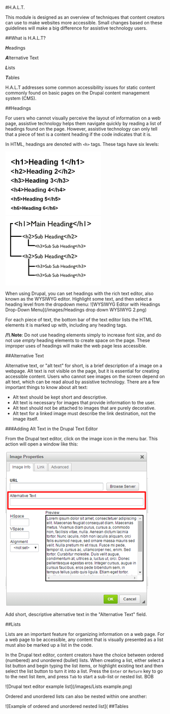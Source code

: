 #H.A.L.T.

This module is designed as an overview of techniques that content creators can use to make websites more accessible.
Small changes based on these guidelines will make a big difference for assistive technology users. 


##What is H.A.L.T?

***H***eadings

***A***lternative Text

***L***ists

***T***ables

H.A.L.T addresses some common accessibility issues for static content commonly found on basic pages on the Drupal content management
system (CMS). 

##Headings

For users who cannot visually perceive the layout of information on a web page, assistive technology helps them navigate quickly by reading a list of headings found on the page. However, assistive technology can only tell that a piece of text is a content heading if the code indicates that it is.

In HTML, headings are denoted with `<h>` tags. These tags have six levels:

![Heading Tag Levels H1-H6](/images/heading-tags.jpg) ![Heading Tags with Subheadings Shown](/images/heading-subheads.gif)

When using Drupal, you can set headings with the rich text editor, also known as the WYSIWYG editor. Highlight some text, and then select a heading level from the dropdown menu:
![WYSIWYG Editor with Headings Drop-Down Menu](/images/Headings drop down WYSIWYG 2.png)

For each piece of text, the bottom bar of the text editor lists the HTML elements it is marked up with, including any heading tags.

**/!\ Note**: Do not use heading elements simply to increase font size, and do not use *empty* heading elements to create space on the page. These improper uses of headings will make the web page less accessible. 

##Alternative Text

Alternative text, or "alt text" for short, is a brief description of a image on a webpage. Alt text is not visible on the page, but it is essential for creating accessible content. Users who cannot see images on the screen depend on alt text, which can be read aloud by assistive technology. There are a few important things to know about alt text:
* Alt text should be kept short and descriptive.
* Alt text is necessary for images that provide information to the user. 
* Alt text should not be attached to images that are purely decorative.
* Alt text for a linked image must describe the link destination, not the image itself. 

###Adding Alt Text in the Drupal Text Editor

From the Drupal text editor, click on the image icon in the menu bar. This action will open a window like this: 

![WYSIWYG image properties window](/images/alt-text-wysiwyg.png)

Add short, descriptive alternative text in the "Alternative Text" field.

##Lists

Lists are an important feature for organizing information on a web page. For a web page to be accessible, any content that is visually presented as a list must also be marked up a list in the code. 

In the Drupal text editor, content creators have the choice between ordered (numbered) and unordered (bullet) lists. When creating a list, either select a list button and begin typing the list items, or highlight existing text and then select the list button to turn it into a list. Press the `Enter` or `Return` key to go to the next list item, and press `Tab` to start a sub-list or nested list. BOB

![Drupal text editor example list](/images/Lists example.png)

Ordered and unordered lists can also be nested within one another: 

![Example of ordered and unordered nested list](
##Tables
